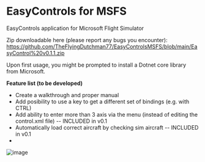 # EasyControls for MSFS
EasyControls application for Microsoft Flight Simulator

Zip downloadable here (please report any bugs you encounter):
https://github.com/TheFlyingDutchman77/EasyControlsMSFS/blob/main/EasyControl%20v0.1.1.zip

Upon first usage, you might be prompted to install a Dotnet core library from Microsoft.



**Feature list (to be developed)**
- Create a walkthrough and proper manual
- Add posibility to use a key to get a different set of bindings (e.g. with CTRL)
- Add ability to enter more than 3 axis via the menu (instead of editing the control.xml file)  -- INCLUDED in v0.1
- Automatically load correct aircraft by checking sim aircraft -- INCLUDED in v0.1
- 
![image](https://user-images.githubusercontent.com/72393912/152811927-609260ca-97c8-48f7-a19d-34cdbc123ff7.png)
